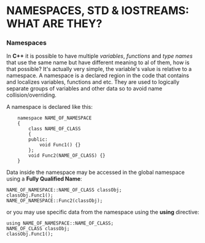# NAMESPACES, STD & IOSTREAMS: WHAT ARE THEY?

### Namespaces
In **C++** it is possible to have multiple *variables*, *functions* and *type names* that use the same name but have different meaning to al of them, how is that possible? It's actually very simple, the variable's value is relative to a namespace.
A namespace is a declared region in the code that contains and localizes variables, functions and etc. They are used to logically separate groups of variables and other data so to avoid name collision/overriding.

A namespace is declared like this:

		namespace NAME_OF_NAMESPACE
		{
			class NAME_OF_CLASS
			{
			public: 
				void Func1() {} 
			};
			void Func2(NAME_OF_CLASS) {}
		}
		
Data inside the namespace may be accessed in the global namespace using a **Fully Qualified Name**:

	NAME_OF_NAMESPACE::NAME_OF_CLASS classObj;
	classObj.Func1();
	NAME_OF_NAMESPACE::Func2(classObj);
	
or you may use specific data from the namespace using the **using** directive:

	using NAME_OF_NAMESPACE::NAME_OF_CLASS;
	NAME_OF_CLASS classObj;
	classObj.Func1();